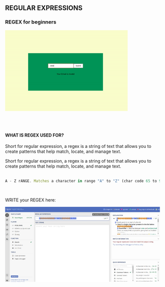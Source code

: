 ## REGULAR EXPRESSIONS

### REGEX for beginners

[<img src="./src/img/regex1.gif">](https://regexr.com/)

<br>
<br>

#### WHAT IS REGEX USED FOR?

<p>Short for regular expression, a regex is a string of text that allows you to create patterns that help match, locate, and manage text. </p>

<p>Short for regular expression, a regex is a string of text that allows you to create patterns that help match, locate, and manage text. </p>

```javascript

A - Z rANGE. Matches a character in range "A" to "Z" (char code 65 to 90). case sensitive
```

<br>

<p>WRITE your REGEX here: </p>

[<img src="./src/img/regular-expressions.jpg">](https://regex101.com/)

<br>

